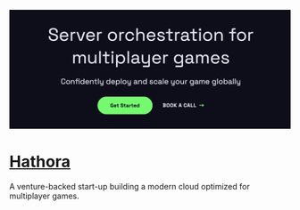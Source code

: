 [![Visit Hathora](imagePreview.png)](https://hathora.dev)

# [Hathora](https://hathora.dev)

A venture-backed start-up building a modern cloud optimized for multiplayer games.


